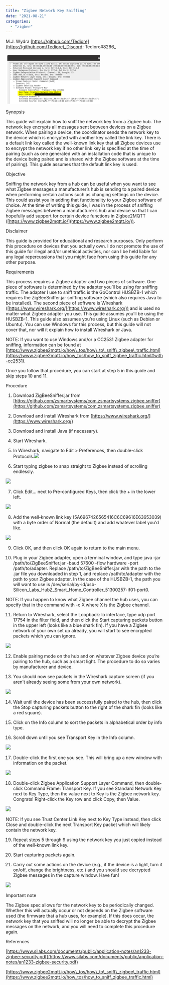 ```yaml
---
title: "Zigbee Network Key Sniffing"
date: "2021-08-21"
categories: 
  - "zigbee"
---
```


M.J. Wydra [https://github.com/Tediore](https://github.com/Tediore)_Discord: Tediore#8266_

[![](images/image-300x159.png)](http://135.148.73.218:8080/wp-content/uploads/2021/08/image.png)

  
  

Synopsis

This guide will explain how to sniff the network key from a Zigbee hub. The network key encrypts all messages sent between devices on a Zigbee network. When pairing a device, the coordinator sends the network key to the device which is encrypted with another key called the link key. There is a default link key called the well-known link key that all Zigbee devices use to encrypt the network key if no other link key is specified at the time of pairing (such as one generated with an installation code that is unique to the device being paired and is shared with the Zigbee software at the time of pairing). This guide assumes that the default link key is used.

  
  

Objective

Sniffing the network key from a hub can be useful when you want to see what Zigbee messages a manufacturer’s hub is sending to a paired device when performing certain actions such as changing settings on the device. This could assist you in adding that functionality to your Zigbee software of choice. At the time of writing this guide, I was in the process of sniffing Zigbee messages between a manufacturer’s hub and device so that I can hopefully add support for certain device functions in Zigbee2MQTT ([https://www.zigbee2mqtt.io/](https://www.zigbee2mqtt.io/)).

  
  

Disclaimer

This guide is provided for educational and research purposes. Only perform this procedure on devices that you actually own. I do not promote the use of this guide for illegal and/or unethical activities, nor can I be held liable for any legal repercussions that you might face from using this guide for any other purpose.

  
  

Requirements

This process requires a Zigbee adapter and two pieces of software. One piece of software is determined by the adapter you’ll be using for sniffing traffic. The adapter I use to sniff traffic is the GoControl HUSBZB-1 which requires the ZigBeeSniffer.jar sniffing software (which also requires Java to be installed). The second piece of software is Wireshark ([https://www.wireshark.org/](https://www.wireshark.org/)) and is used no matter what Zigbee adapter you use. This guide assumes you’ll be using the HUSBZB-1. This guide also assumes you’re using Linux (such as Debian or Ubuntu). You can use Windows for this process, but this guide will not cover that, nor will it explain how to install Wireshark or Java.

  

NOTE: If you want to use Windows and/or a CC2531 Zigbee adapter for sniffing, information can be found at [https://www.zigbee2mqtt.io/how\_tos/how\_to\_sniff\_zigbee\_traffic.html](https://www.zigbee2mqtt.io/how_tos/how_to_sniff_zigbee_traffic.html#with-cc2531). 

Once you follow that procedure, you can start at step 5 in this guide and skip steps 10 and 11.

  

  

Procedure

1. Download ZigBeeSniffer.jar from [https://github.com/zsmartsystems/com.zsmartsystems.zigbee.sniffer](https://github.com/zsmartsystems/com.zsmartsystems.zigbee.sniffer)
    
2. Download and install Wireshark from [https://www.wireshark.org/](https://www.wireshark.org/)
    
3. Download and install Java (if necessary).
    
4. Start Wireshark.
    
5. In Wireshark, navigate to Edit > Preferences, then double-click Protocols.![](https://lh4.googleusercontent.com/bKFI_dBQ7RVpJW40vUw2OLALqHsH3wbBMmpOqeRMwIN6DeFsoA0cMVKOUPHjNuk9jYqqw0nU0xxDXCS_VwmZP8Hvp7mGPa2vTHbNBhOXFp9Bi_xKEF0Ionsyprk2EX1-gHmuMfGv)
    

  

6. Start typing zigbee to snap straight to Zigbee instead of scrolling endlessly.
    

![](https://lh3.googleusercontent.com/1wSq83L-cjJmbOBrajFbkxULtMhsCbe8nOjEa1isbIEFJS4M4j9ILcJh_xK4ZT9aDtBEfAJ7BbihLDzAgLu7y67ql-Am0ARouCo7YDo8rSSTbYYSzqZ_hGtTAE5b1VfRP6R0lU3p)

7. Click Edit… next to Pre-configured Keys, then click the + in the lower left.
    

![](https://lh5.googleusercontent.com/k45mI6_-zevAlG7iYgkt0ba412h8lzedCD7ZG0L2PIBfMuQvN0aYgWRQdWdxGfKQaQIAmHf5rnyfzzyjZZKtMa3VuY1BVC64QFALoVwUTeHBWtaBTpFa7JGZk7rNlrFfuVFmmfcU)

  

8. Add the well-known link key (5A6967426565416C6C69616E63653039) with a byte order of Normal (the default) and add whatever label you'd like.
    

![](https://lh3.googleusercontent.com/OIkQFqNA05cZTvvtDphHvNwiKNF2QVa2sbSqBtIIhkhfWRIrsnj-9mZXcVkcPAICEgE8iKNpMxkfZpBaEdQb_Gxrm0CRBAjiYG1ynxVVf-S-kriqvdqpmv8Z1Ynpw3vbMN8z-RrH)

  

9. Click OK, and then click OK again to return to the main menu.
    
10. Plug in your Zigbee adapter, open a terminal window, and type java -jar /path/to/ZigBeeSniffer.jar -baud 57600 -flow hardware -port /path/to/adapter. Replace /path/to/ZigBeeSniffer.jar with the path to the .jar file you downloaded in step 1, and replace /path/to/adapter with the path to your Zigbee adapter. In the case of the HUSBZB-1, the path you will want to use is /dev/serial/by-id/usb-Silicon\_Labs\_HubZ\_Smart\_Home\_Controller\_51300257-if01-port0.

  
NOTE: If you happen to know what Zigbee channel the hub uses, you can specify that in the command with \-c X where X is the Zigbee channel.

  

11. Return to Wireshark, select the Loopback: lo interface, type udp port 17754 in the filter field, and then click the Start capturing packets button in the upper left (looks like a blue shark fin). If you have a Zigbee network of your own set up already, you will start to see encrypted packets which you can ignore.
    

![](https://lh5.googleusercontent.com/CG5duTBWFqRsDR-4WS9D6sp2W5GK18Kz_KWrFil81nDR4e2F81e4jRN4M51eqGPbLANQUFplbiZGTAqjvl5ld1ViAeH2lANH1OJiu2WgJaM2P8gz1yciw_L8DS2ib6kc5737-zIu)

  

12. Enable pairing mode on the hub and on whatever Zigbee device you’re pairing to the hub, such as a smart light. The procedure to do so varies by manufacturer and device.
    

13. You should now see packets in the Wireshark capture screen (if you aren’t already seeing some from your own network).
    

![](https://lh5.googleusercontent.com/o3q7OisLf2Nr4D4_L4bnhJJc2X6Pg03W4ctL7xjCrXw0a8mVF21giNl-27CkGlruOrY-ZJt1RCJGwu8TUegKbIjMBU-wem_PWorM3rY8nlmdIAzKEp_WYmn-SwOeztmrRqnwrNvm)

  

14. Wait until the device has been successfully paired to the hub, then click the Stop capturing packets button to the right of the shark fin (looks like a red square).
    

  

15. Click on the Info column to sort the packets in alphabetical order by info type.
    

  

16. Scroll down until you see Transport Key in the Info column.
    

![](https://lh3.googleusercontent.com/mjvWMpeVOl_4EdK3nJpLsIf75IQSeFOtypSW6MAZbqdN68b08g4zDhTGW81SWM6agQ-9TzypHECM7-9KD38i5UOpQ-73A5yfAjH3apH49WhLzKHsTNmklGLUeJqa7OK1Wt1MsdxG)

  

17. Double-click the first one you see. This will bring up a new window with information on the packet.
    

![](https://lh5.googleusercontent.com/l5YJr3xNbr8FRDr415rdoCIqpeyirA_SnnBKVUOJJx20XbZg_sQPbYZvs_a1SAgI7PJNNYnmKmks9MRr6mAc__fUi-LFcENarD2gbN9Lfy88JFTBLSj8EpT-u4gaDc2HZX8u6gY6)

  

18. Double-click Zigbee Application Support Layer Command, then double-click Command Frame: Transport Key. If you see Standard Network Key next to Key Type, then the value next to Key is the Zigbee network key. Congrats! Right-click the Key row and click Copy, then Value.
    

![](https://lh5.googleusercontent.com/nhDZRfX8KKpL0Dgh57ipwusiC7VLH4s0x_Kd0XBY_Ba_h48sX_MntB9azLnvQu689FCq5ahc0f3qakapDnTIZTWu7ebNTudD7Q9cyf0ucncHztgGJYYW5uBJIStClKKuOopbpQ9S)

NOTE: If you see Trust Center Link Key next to Key Type instead, then click Close and double-click the next Transport Key packet which will likely contain the network key.

19. Repeat steps 5 through 9 using the network key you just copied instead of the well-known link key.
    

  

20. Start capturing packets again.
    

  

21. Carry out some actions on the device (e.g., if the device is a light, turn it on/off, change the brightness, etc.) and you should see decrypted Zigbee messages in the capture window. Have fun!
    

![](https://lh6.googleusercontent.com/9LuPq2MhCKU1aaIDfkug-_wLSKCtLwAqGPzN9pxqe16b5nF9RkaVDf0y2GWqepgt2MhUPNVwwKRsWupESOgrlKk7fy6b0EqJ0aIKUXj7AUvF-vI39by6MWMHA6zK7BzAIRp35lSP)

  

Important note

The Zigbee spec allows for the network key to be periodically changed. Whether this will actually occur or not depends on the Zigbee software used (the firmware that a hub uses, for example). If this does occur, the network key that you sniffed will no longer be able to decrypt the Zigbee messages on the network, and you will need to complete this procedure again.

  
  

References

[https://www.silabs.com/documents/public/application-notes/an1233-zigbee-security.pdf](https://www.silabs.com/documents/public/application-notes/an1233-zigbee-security.pdf)

[https://www.zigbee2mqtt.io/how\_tos/how\_to\_sniff\_zigbee\_traffic.html](https://www.zigbee2mqtt.io/how_tos/how_to_sniff_zigbee_traffic.html)
